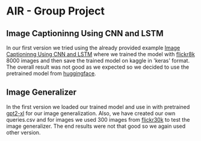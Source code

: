 # AIR - Group Project


## Image Captioninng Using CNN and LSTM

In our first version we tried using the already provided example [Image Captioninng Using CNN and LSTM](https://www.kaggle.com/code/ghazouanihaythem/image-captioninng-using-cnn-and-lstm/notebook#Modelling) where we trained the model with [flickr8k](https://www.kaggle.com/datasets/adityajn105/flickr8k/data) 8000 images and then save the trained model on kaggle in 'keras' format.
The overall result was not good as we expected so we decided to use the pretrained model from [huggingface](https://huggingface.co/nlpconnect/vit-gpt2-image-captioning).

## Image Generalizer
In the first version we loaded our trained model and use in with pretrained [gpt2-xl](https://huggingface.co/gpt2-xl) for our image generalization. Also, we have created our own queries.csv and for images we used 300 images from [flickr30k](https://www.kaggle.com/datasets/eeshawn/flickr30k) to test the image generalizer.
The end results were not that good so we again used other version.
